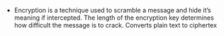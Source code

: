- Encryption is a technique used to scramble a message and hide it’s meaning if intercepted. The length of the encryption key determines how difficult the message is to crack. Converts plain text to ciphertex
